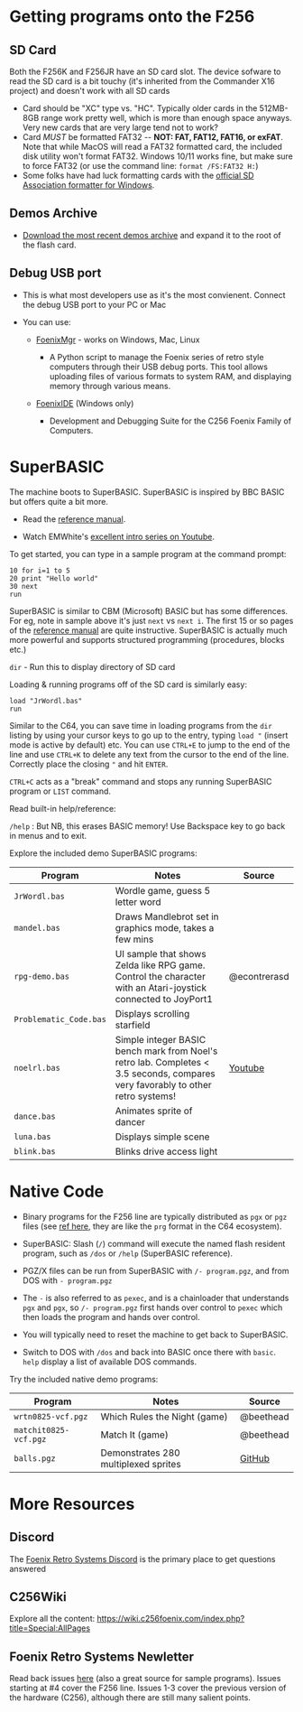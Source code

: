 # Getting programs onto the F256

## SD Card 

Both the F256K and F256JR have an SD card slot.  The device sofware to read the SD card is a bit touchy (it's inherited from the Commander X16 project) and doesn't work with all SD cards

- Card should be "XC" type vs. "HC".   Typically older cards in the 512MB-8GB range work pretty well, which is more than enough space anyways.  Very new cards that are very large tend not to work?
- Card *MUST* be formatted FAT32 -- **NOT: FAT, FAT12, FAT16, or exFAT**.   Note that while MacOS will read a FAT32 formatted card, the included disk utility won't format FAT32.  Windows 10/11 works fine, but make sure to force FAT32 (or use the command line: `format /FS:FAT32 H:`)
- Some folks have had luck formatting cards with the [official SD Association formatter for Windows](https://www.sdcard.org/downloads/formatter/sd-memory-card-formatter-for-windows-download/).


## Demos Archive

- [Download the most recent demos archive](archive/) and expand it to the root of the flash card.

## Debug USB port 

- This is what most developers use as it's the most convienent.  Connect the debug USB port to your PC or Mac

- You can use:
  - [FoenixMgr](https://github.com/pweingar/FoenixMgr) - works on Windows, Mac, Linux
     - A Python script to manage the Foenix series of retro style computers through their USB debug ports. This tool allows uploading files of various formats to system RAM, and displaying memory through various means.

  - [FoenixIDE](https://github.com/Trinity-11/FoenixIDE) (Windows only)
    - Development and Debugging Suite for the C256 Foenix Family of Computers.

# SuperBASIC

The machine boots to SuperBASIC.  SuperBASIC is inspired by BBC BASIC but offers quite a bit more.

- Read the [reference manual](https://github.com/FoenixRetro/f256-superbasic/blob/main/reference/source/f256jr_basic_ref.pdf).

- Watch EMWhite's [excellent intro series on Youtube](https://www.youtube.com/playlist?list=PLeHjTvk7NPiSqGz4REMH-S4hjYpLS2YNR).

To get started, you can type in a sample program at the command prompt:

```basic
10 for i=1 to 5
20 print "Hello world"
30 next
run
```

SuperBASIC is similar to CBM (Microsoft) BASIC but has some differences.  For eg, note in sample above it's just `next` vs `next i`.  The first 15 or so pages of the [reference manual](https://github.com/FoenixRetro/f256-superbasic/blob/main/reference/source/f256jr_basic_ref.pdf) are quite instructive.  SuperBASIC is actually much more powerful and supports structured programming (procedures, blocks etc.) 

`dir` - Run this to display directory of SD card

Loading & running programs off of the SD card is similarly easy:

```basic
load "JrWordl.bas"
run
```

Similar to the C64, you can save time in loading programs from the `dir` listing by using your cursor keys to go up to the entry, typing `load "` (insert mode is active by default) etc.  You can use `CTRL+E` to jump to the end of the line and use `CTRL+K` to delete any text from the cursor to the end of the line.  Correctly place the closing `"` and hit `ENTER`.

`CTRL+C` acts as a "break" command and stops any running SuperBASIC program or `LIST` command.

Read built-in help/reference:

`/help` : But NB, this erases BASIC memory!  Use Backspace key to go back in menus and to exit.

Explore the included demo SuperBASIC programs:

| Program | Notes | Source | 
| ------- | ----- | ------ |
| `JrWordl.bas` | Wordle game, guess 5 letter word
| `mandel.bas` | Draws Mandlebrot set in graphics mode, takes a few mins
| `rpg-demo.bas` | UI sample that shows Zelda like RPG game.  Control the character with an Atari-joystick connected to JoyPort1 | @econtrerasd
| `Problematic_Code.bas` | Displays scrolling starfield
| `noelrl.bas` | Simple integer BASIC bench mark from Noel's retro lab.  Completes < 3.5 seconds, compares very favorably to other retro systems!| [Youtube](https://www.youtube.com/watch?v=H05hM_Guoqk)
| `dance.bas` | Animates sprite of dancer
| `luna.bas` | Displays simple scene
| `blink.bas` | Blinks drive access light


# Native Code

- Binary programs for the F256 line are typically distributed as `pgx` or `pgz` files (see [ref here](https://wiki.c256foenix.com/index.php?title=Executable_binary_file), they are like the `prg` format in the C64 ecosystem).

- SuperBASIC: Slash (`/`) command will execute the named flash resident program, such as `/dos` or `/help` (SuperBASIC reference).

- PGZ/X files can be run from SuperBASIC with `/- program.pgz`, and from DOS with `- program.pgz`

- The `-` is also referred to as `pexec`, and is a chainloader that understands `pgx` and `pgx`, so `/- program.pgz` first hands over control to `pexec` which then loads the program and hands over control.

- You will typically need to reset the machine to get back to SuperBASIC.

- Switch to DOS with `/dos` and back into BASIC once there with `basic`.  `help` display a list of available DOS commands.

Try the included native demo programs:

| Program | Notes | Source | 
| ------- | ----- | ------ |
| `wrtn0825-vcf.pgz` | Which Rules the Night (game) | @beethead
| `matchit0825-vcf.pgz` | Match It (game) | @beethead
| `balls.pgz` | Demonstrates 280 multiplexed sprites | [GitHub](https://github.com/FoenixRetro/demos/blob/main/README.md)


# More Resources

## Discord

The [Foenix Retro Systems Discord](https://discord.com/invite/aAEQXZHXgM) is the primary place to get questions answered

## C256Wiki

Explore all the content:
https://wiki.c256foenix.com/index.php?title=Special:AllPages

## Foenix Retro Systems Newletter

Read back issues [here](http://apps.emwhite.org/foenixmarketplace/) (also a great source for sample programs).   Issues starting at #4 cover the F256 line.  Issues 1-3 cover the previous version of the hardware (C256), although there are still many salient points.